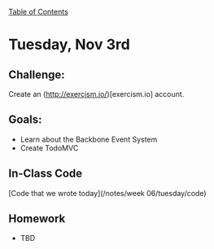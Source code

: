 [Table of Contents](/README.md)

# Tuesday, Nov 3rd

## Challenge:

Create an (http://exercism.io/)[exercism.io] account.



## Goals:
* Learn about the Backbone Event System
* Create TodoMVC


## In-Class Code
[Code that we wrote today](/notes/week 06/tuesday/code)

## Homework
* TBD
